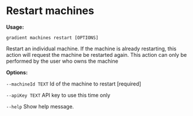 # Restart machines

**Usage:** 

`gradient machines restart [OPTIONS]`

Restart an individual machine. If the machine is already restarting, this action will request the machine be restarted again. This action can only be performed by the user who owns the machine

**Options:**

`--machineId TEXT`  Id of the machine to restart  \[required\]

`--apiKey TEXT` API key to use this time only

`--help` Show help message.


